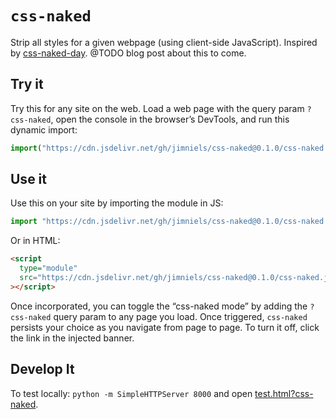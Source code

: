 # `css-naked`

Strip all styles for a given webpage (using client-side JavaScript). Inspired by [css-naked-day](https://css-naked-day.github.io/). @TODO blog post about this to come.

## Try it

Try this for any site on the web. Load a web page with the query param `?css-naked`, open the console in the browser’s DevTools, and run this dynamic import:

```js
import("https://cdn.jsdelivr.net/gh/jimniels/css-naked@0.1.0/css-naked.js");
```

## Use it

Use this on your site by importing the module in JS:

```js
import "https://cdn.jsdelivr.net/gh/jimniels/css-naked@0.1.0/css-naked.js";
```

Or in HTML:

```html
<script
  type="module"
  src="https://cdn.jsdelivr.net/gh/jimniels/css-naked@0.1.0/css-naked.js"
></script>
```

Once incorporated, you can toggle the “css-naked mode” by adding the `?css-naked` query param to any page you load. Once triggered, `css-naked` persists your choice as you navigate from page to page. To turn it off, click the link in the injected banner.

## Develop It

To test locally: `python -m SimpleHTTPServer 8000` and open [test.html?css-naked](http://localhost:8000/test.html?css-naked).
